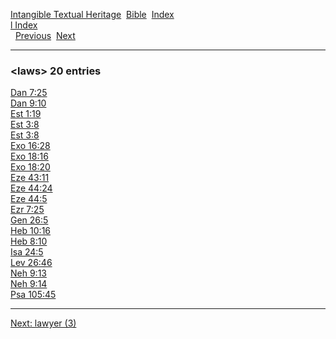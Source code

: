 [Intangible Textual Heritage](../../index)  [Bible](../index) 
[Index](index)   
[l Index](_l_)  
  [Previous](c06658)  [Next](c06660) 

------------------------------------------------------------------------

### &lt;laws&gt; 20 entries

[Dan 7:25](../kjv/dan007.htm#025)  
[Dan 9:10](../kjv/dan009.htm#010)  
[Est 1:19](../kjv/est001.htm#019)  
[Est 3:8](../kjv/est003.htm#008)  
[Est 3:8](../kjv/est003.htm#008)  
[Exo 16:28](../kjv/exo016.htm#028)  
[Exo 18:16](../kjv/exo018.htm#016)  
[Exo 18:20](../kjv/exo018.htm#020)  
[Eze 43:11](../kjv/eze043.htm#011)  
[Eze 44:24](../kjv/eze044.htm#024)  
[Eze 44:5](../kjv/eze044.htm#005)  
[Ezr 7:25](../kjv/ezr007.htm#025)  
[Gen 26:5](../kjv/gen026.htm#005)  
[Heb 10:16](../kjv/heb010.htm#016)  
[Heb 8:10](../kjv/heb008.htm#010)  
[Isa 24:5](../kjv/isa024.htm#005)  
[Lev 26:46](../kjv/lev026.htm#046)  
[Neh 9:13](../kjv/neh009.htm#013)  
[Neh 9:14](../kjv/neh009.htm#014)  
[Psa 105:45](../kjv/psa105.htm#045)  

------------------------------------------------------------------------

[Next: lawyer (3)](c06660)
